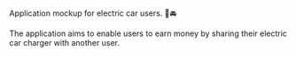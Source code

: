 Application mockup for electric car users. 🔌🚘

The application aims to enable users to earn money by sharing their electric car charger with another user.
